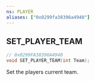 ```yaml
---
ns: PLAYER
aliases: ["0x0299fa38396a4940"]
---
```

## SET_PLAYER_TEAM

```c
// 0x0299FA38396A4940
void SET_PLAYER_TEAM(int Team);
```

Set the players current team.

